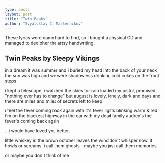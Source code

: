 ```yaml
---
type: posts
layout: post
title: "Twin Peaks"
author: "Svyatoslav I. Maslennikov"
---
```


These lyrics were damn hard to find, so I bought a physical CD and managed to decipher the artsy handwriting.

## Twin Peaks by Sleepy Vikings

in a dream it was summer
and i buried my head into
the back of your neck
the sun was high and we were
 shadowless
drinking cold cokes on the front steps

i kept a telescope, i watched the skies for rain
loaded my pistol, promised "nothing ever has
 to change"
but august is lovely, lonely, dark and days
and there are miles and miles of secrets
 left to keep

i feel the fever coming back again
with it's fever lights blinking warm & red
i'm on the blackest highway in the car
 with my dead family
audrey's the fever's coming back again

...i would have
 loved you better.

little whiskey in the brown october leaves
the wind don't whisper now. it howls
or screams. i call them ghosts -
 maybe you just call them memories -

or maybe you don't think of me
